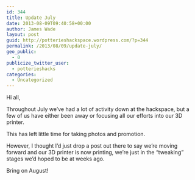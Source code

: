 ```yaml
---
id: 344
title: Update July
date: 2013-08-09T09:40:58+00:00
author: James Wade
layout: post
guid: http://potterieshackspace.wordpress.com/?p=344
permalink: /2013/08/09/update-july/
geo_public:
  - 0
publicize_twitter_user:
  - potterieshacks
categories:
  - Uncategorized
---
```

Hi all,

Throughout July we&#8217;ve had a lot of activity down at the hackspace, but a few of us have either been away or focusing all our efforts into our 3D printer.

This has left little time for taking photos and promotion.

However, I thought I&#8217;d just drop a post out there to say we&#8217;re moving forward and our 3D printer is now printing, we&#8217;re just in the &#8220;tweaking&#8221; stages we&#8217;d hoped to be at weeks ago.

Bring on August!